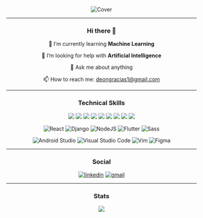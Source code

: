 
<!--
**Anonymous616/Anonymous616** is a ✨ _special_ ✨ repository because its `README.md` (this file) appears on your GitHub profile.-->

<!-- Cover -->
<div align="center"><img src="https://user-images.githubusercontent.com/58945356/132537731-ca6396a6-b019-4e05-8eeb-21f3401b5fd2.png" alt="Cover" />

------------

### Hi there 👋

<!--- 🔭 I’m currently working on ... -->
<!-- - 👯 I’m looking to collaborate on ... -->

🌱 I’m currently learning <b>Machine Learning</b>

🤔 I’m looking for help with <b>Artificial Intelligence</b>

💬 Ask me about anything

📫 How to reach me: deongracias1@gmail.com
<!-- - ⚡ Fun fact: Shark skin feels similar to sandpaper. -->

------------

### Technical Skills

<p>
  <img src="https://img.shields.io/badge/python-3670A0?style=for-the-badge&logo=python&logoColor=ffdd54">
  <img src="https://img.shields.io/badge/java-%23ED8B00.svg?style=for-the-badge&logo=java&logoColor=white">
  <img src="https://img.shields.io/badge/c-%2300599C.svg?style=for-the-badge&logo=c&logoColor=white">
  <img src="https://img.shields.io/badge/c++-%2300599C.svg?style=for-the-badge&logo=c%2B%2B&logoColor=white">
  <img src="https://img.shields.io/badge/dart-%230175C2.svg?style=for-the-badge&logo=dart&logoColor=white">
  <img src="https://img.shields.io/badge/html5-%23E34F26.svg?style=for-the-badge&logo=html5&logoColor=white">
  <img src="https://img.shields.io/badge/css3-%231572B6.svg?style=for-the-badge&logo=css3&logoColor=white">
  <img src="https://img.shields.io/badge/javascript-%23323330.svg?style=for-the-badge&logo=javascript&logoColor=%23F7DF1E">
  <img src="https://img.shields.io/badge/php-%23777BB4.svg?style=for-the-badge&logo=php&logoColor=white">
</p>

<p>
  <img src="https://img.shields.io/badge/react-%2320232a.svg?style=for-the-badge&logo=react&logoColor=%2361DAFB" alt="React">
  <img src="https://img.shields.io/badge/django-%23092E20.svg?style=for-the-badge&logo=django&logoColor=white" alt="Django">
  <img src="https://img.shields.io/badge/node.js-6DA55F?style=for-the-badge&logo=node.js&logoColor=white" alt="NodeJS">
  <img src="https://img.shields.io/badge/Flutter-%2302569B.svg?style=for-the-badge&logo=Flutter&logoColor=white" alt="Flutter">
  <img src="https://img.shields.io/badge/SASS-hotpink.svg?style=for-the-badge&logo=SASS&logoColor=white" alt="Sass">
</p>


<p>
  <img src="https://img.shields.io/badge/Android%20Studio-3DDC84.svg?style=for-the-badge&logo=android-studio&logoColor=white" alt="Android Studio">
  <img src="https://img.shields.io/badge/Visual%20Studio%20Code-0078d7.svg?style=for-the-badge&logo=visual-studio-code&logoColor=white" alt="Visual Studio Code">
  <img src="https://img.shields.io/badge/VIM-%2311AB00.svg?style=for-the-badge&logo=vim&logoColor=white" alt="Vim">
  <img src="https://img.shields.io/badge/figma-%23F24E1E.svg?style=for-the-badge&logo=figma&logoColor=white" alt="Figma">
</p>

------------

### Social

<p>
<a href="https://www.linkedin.com/in/deongracias/" target="_blank"><img src="https://img.shields.io/badge/linkedin-%230077B5.svg?style=for-the-badge&logo=linkedin&logoColor=white" alt="linkedin" /></a>
<a href="mailto:deongracias1@gmail.com" target="_blank"><img src="https://img.shields.io/badge/Gmail-D14836?style=for-the-badge&logo=gmail&logoColor=white" alt="gmail" /></a>
</p>

------------

### Stats

<img src="https://github-readme-stats.vercel.app/api?username=deon-graicas&&show_icons=true&title_color=FFFFFF&icon_color=FFFFFF&text_color=FFFFFF&bg_color=121212" />
</div>

